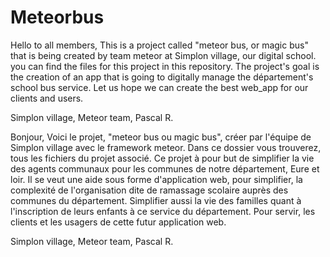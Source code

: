 Meteorbus
===
Hello to all members, 
This is a project called "meteor bus, or magic bus" that is being created by team meteor at Simplon village, our digital school.
you can find the files for this project in this repository.
The project's goal is the creation of an app that is going to digitally manage the département's school bus service.
Let us hope we can create the best web_app for our clients and users. 

Simplon village, Meteor team, Pascal R.

Bonjour,
Voici le projet, "meteor bus ou magic bus", créer par l'équipe de Simplon village avec le framework meteor.
Dans ce dossier vous trouverez, tous les fichiers du projet associé.
Ce projet à pour but de simplifier la vie des agents communaux pour les communes de notre département, Eure et loir.
Il se veut une aide sous forme d'application web, pour simplifier, la complexité de l'organisation dite de ramassage scolaire 
auprès des communes du département. 
Simplifier aussi la vie des familles quant à l'inscription de leurs enfants à ce service du département.
Pour servir, les clients et les usagers de cette futur application web.

Simplon village, Meteor team, Pascal R. 




